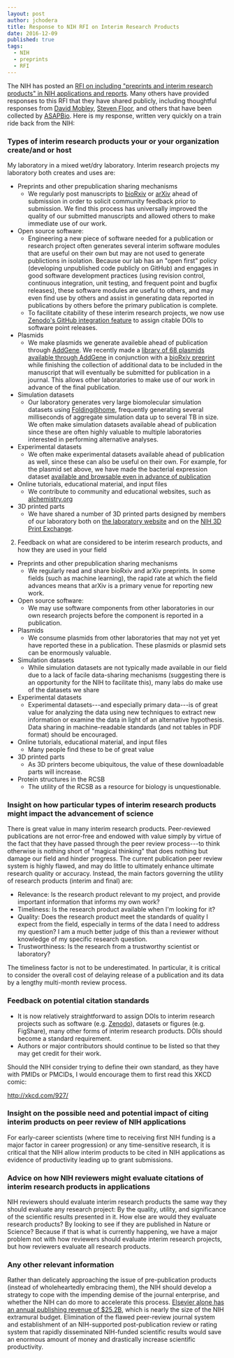 ```yaml
---
layout: post
author: jchodera
title: Response to NIH RFI on Interim Research Products
date: 2016-12-09
published: true
tags:
  - NIH
  - preprints
  - RFI
---
```

The NIH has posted an [RFI on including "preprints and interim research products" in NIH applications and reports](http://grants.nih.gov/grants/guide/notice-files/NOT-OD-17-006.html).
Many others have provided responses to this RFI that they have shared publicly, including thoughtful responses from [David Mobley](http://mobleylab.org/2016/11/17/where-do-we-hope-publishing-is-headed-preprints-and-interim-research-products/), [Steven Floor](https://twitter.com/stephenfloor/status/806986294127538176), and others that have been collected by [ASAPBio](http://asapbio.org/nih-rfi).
Here is my response, written very quickly on a train ride back from the NIH:

### Types of interim research products your or your organization create/and or host

My laboratory in a mixed wet/dry laboratory. Interim research projects my laboratory both creates and uses are:
* Preprints and other prepublication sharing mechanisms
    * We regularly post manuscripts to [bioRxiv](http://biorxiv.org) or [arXiv](http://arxiv.org) ahead of submission in order to solicit community feedback prior to submission. We find this process has universally improved the quality of our submitted manuscripts and allowed others to make immediate use of our work.
* Open source software:
    * Engineering a new piece of software needed for a publication or research project often generates several interim software modules that are useful on their own but may are not used to generate publictions in isolation. Because our lab has an "open first" policy (developing unpublished code publicly on GitHub) and engages in good software development practices (using revision control, continuous integration, unit testing, and frequent point and bugfix releases), these software modules are useful to others, and may even find use by others and assist in generating data reported in publications by others before the primary publication is complete.
    * To facilitate citability of these interim research projects, we now use [Zenodo's GitHub integration feature](https://guides.github.com/activities/citable-code/) to assign citable DOIs to software point releases.
* Plasmids
    * We make plasmids we generate availeble ahead of publication through [AddGene](https://www.addgene.org). We recently made a [library of 68 plasmids available through AddGene](https://www.addgene.org/kits/chodera-kinase-domains/) in conjunction with a [bioRxiv preprint](http://dx.doi.org/10.1101/038711) while finishing the collection of additional data to be included in the manuscript that will eventually be submitted for publication in a journal. This allows other laboratories to make use of our work in advance of the final publication.
* Simulation datasets
    * Our laboratory generates very large biomolecular simulation datasets using [Folding@home](http://foldingathome.stanford.edu), frequently generating several milliseconds of aggregate simulation data up to several TB in size. We often make simulation datasets available ahead of publication since these are often highly valuable to multiple laboratories interested in performing alternative analyses.
* Experimental datasets
    * We often make experimental datasets available ahead of publication as well, since these can also be useful on their own. For example, for the plasmid set above, we have made the bacterial expression dataset [available and browsable even in advance of publication](http://choderalab.github.io/kinome-data/kinase_constructs-addgene_hip_sgc.html)
* Online tutorials, educational material, and input files
    * We contribute to community and educational websites, such as [alchemistry.org](http://alchemistry.org)
* 3D printed parts
    * We have shared a number of 3D printed parts designed by members of our laboratory both on [the laboratory website](http://www.choderalab.org/3dparts/) and on the [NIH 3D Print Exchange](http://3dprint.nih.gov/users/choderalab).

2. Feedback on what are considered to be interim research products, and how they are used in your field

* Preprints and other prepublication sharing mechanisms
    * We regularly read and share bioRxiv and arXiv preprints. In some fields (such as machine learning), the rapid rate at which the field advances means that arXiv is a primary venue for reporting new work.
* Open source software:
    * We may use software components from other laboratories in our own research projects before the component is reported in a publication.
* Plasmids
    * We consume plasmids from other laboratories that may not yet yet have reported these in a publication. These plasmids or plasmid sets can be enormously valuable.
* Simulation datasets
    * While simulation datasets are not typically made available in our field due to a lack of facile data-sharing mechanisms (suggesting there is an opportunity for the NIH to facilitate this), many labs do make use of the datasets we share
* Experimental datasets
    * Experimental datasets---and especially primary data---is of great value for analyzing the data using new techniques to extract new information or examine the data in light of an alternative hypothesis. Data sharing in machine-readable standards (and not tables in PDF format) should be encouraged.
* Online tutorials, educational material, and input files
    * Many people find these to be of great value
* 3D printed parts
    * As 3D printers become ubiquitous, the value of these downloadable parts will increase.
* Protein structures in the RCSB
    * The utility of the RCSB as a resource for biology is unquestionable.

### Insight on how particular types of interim research products might impact the advancement of science

There is great value in many interim research products. Peer-reviewed publications are not error-free and endowed with value simply by virtue of the fact that they have passed through the peer review process---to think otherwise is nothing short of "magical thinking" that does nothing but damage our field and hinder progress. The current publication peer review system is highly flawed, and may do little to ultimately enhance ultimate research quality or accuracy. Instead, the main factors governing the utility of research products (interim and final) are:

* Relevance: Is the research product relevant to my project, and provide important information that informs my own work?
* Timeliness: Is the research product available when I'm looking for it?
* Quality: Does the research product meet the standards of quality I expect from the field, especially in terms of the data I need to address my question? I am a much better judge of this than a reviewer without knowledge of my specific research question.
* Trustworthiness: Is the research from a trustworthy scientist or laboratory?

The timeliness factor is not to be underestimated. In particular, it is critical to consider the overall cost of delaying release of a publication and its data by a lengthy multi-month review process.

### Feedback on potential citation standards

* It is now relatively straightforward to assign DOIs to interim research projects such as software (e.g. [Zenodo](http://zenodo.org)), datasets or figures (e.g. FigShare), many other forms of interim research products. DOIs should become a standard requirement.
* Authors or major contributors should continue to be listed so that they may get credit for their work.

Should the NIH consider trying to define their own standard, as they have with PMIDs or PMCIDs, I would encourage them to first read this XKCD comic:

http://xkcd.com/927/

### Insight on the possible need and potential impact of citing interim products on peer review of NIH applications

For early-career scientists (where time to receiving first NIH funding is a major factor in career progression) or any time-sensitive research, it is critical that the NIH allow interim products to be cited in NIH applications as evidence of productivity leading up to grant submissions.

### Advice on how NIH reviewers might evaluate citations of interim research products in applications

NIH reviewers should evaluate interim research products the same way they should evaluate any research project: By the quality, utility, and significance of the scientific results presented in it.
How else are would they evaluate research products? By looking to see if they are published in Nature or Science? Because if that is what is currently happening, we have a major problem not with how reviewers should evaluate interim research projects, but how reviewers evaluate all research products.

### Any other relevant information

Rather than delicately approaching the issue of pre-publication products (instead of wholeheartedly embracing them), the NIH should develop a strategy to cope with the impending demise of the journal enterprise, and whether the NIH can do more to accelerate this process. [Elsevier alone has an annual publishing revenue of $25.2B](https://medium.com/@jasonschmitt/can-t-disrupt-this-elsevier-and-the-25-2-billion-dollar-a-year-academic-publishing-business-aa3b9618d40a#.rskqys5kh), which is nearly the size of the NIH extramural budget. Elimination of the flawed peer-review journal system and establishment of an NIH-supported post-publication review or rating system that rapidly disseminated NIH-funded scientific results would save an enormous amount of money and drastically increase scientific productivity.
